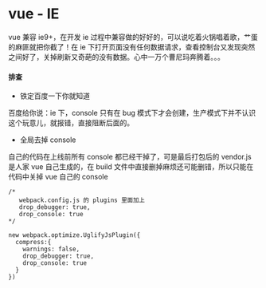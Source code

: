 # vue - IE

vue 兼容 ie9+，在开发 ie 过程中兼容做的好好的，可以说吃着火锅唱着歌，艹蛋的麻匪就把你截了！在 ie 下打开页面没有任何数据请求，查看控制台又发现突然之间好了，关掉刷新又奇葩的没有数据。心中一万个曹尼玛奔腾着。。。

#### 排查

- 铁定百度一下你就知道

百度给你说：ie 下，console 只有在 bug 模式下才会创建，生产模式下并不认识这个玩意儿，就报错，直接阻断后面的。

- 全局去掉 console

自己的代码在上线前所有 console 都已经干掉了，可是最后打包后的 vendor.js 是人家 vue 自己生成的，在 build 文件中直接删掉麻烦还可能删错，所以只能在代码中关掉 vue 自己的 console

```
/*
   webpack.config.js 的 plugins 里面加上
   drop_debugger: true,
   drop_console: true
*/

new webpack.optimize.UglifyJsPlugin({
  compress:{
    warnings: false,
    drop_debugger: true,
    drop_console: true
  }
})
```
